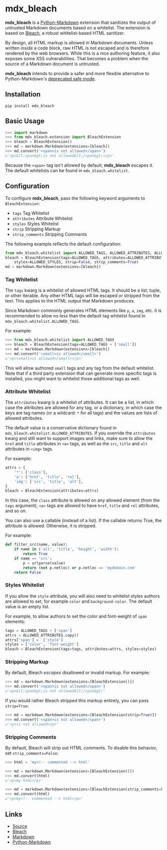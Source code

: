 # mdx_bleach

**mdx_bleach** is a [Python-Markdown](https://pythonhosted.org/Markdown/)
extension that sanitizes the output of untrusted Markdown documents based on a
whitelist. The extension is based on [Bleach](http://bleach.readthedocs.org/en/latest/),
a robust whitelist-based HTML sanitizer.

By design, all HTML markup is allowed in Markdown documents. Unless written
inside a code block, raw HTML is not escaped and is therefore rendered by the
web browsers. While this is a nice authoring feature, it also exposes some XSS
vulnerabilities. That becomes a problem when the source of a Markdown document
is untrusted.

**mdx_bleach** intends to provide a safer and more flexible alternative to Python-Markdown's
[deprecated safe mode](https://pythonhosted.org/Markdown/reference.html#safe_mode).

## Installation

    pip install mdx_bleach


## Basic Usage

```python
>>> import markdown
>>> from mdx_bleach.extension import BleachExtension
>>> bleach = BleachExtension()
>>> md = markdown.Markdown(extensions=[bleach])
>>> md.convert('<span>is not allowed</span>')
u'<p>&lt;span&gt;is not allowed&lt;/span&gt;</p>'
```

Because the ``<span>`` tag isn't allowed by default, **mdx_bleach** escapes it.
The default whitelists can be found in ``mdx_bleach.whitelist``.


## Configuration

To configure **mdx_bleach**, pass the following keyword arguments to ``BleachExtension``:

* ``tags`` Tag Whitelist
* ``attributes`` Attribute Whitelist
* ``styles`` Styles Whitelist
* ``strip`` Stripping Markup
* ``strip_comments`` Stripping Comments

The following example reflects the default configuration:

```python
from mdx_bleach.whitelist import ALLOWED_TAGS, ALLOWED_ATTRIBUTES, ALLOWED_STYLES
bleach = BleachExtension(tags=ALLOWED_TAGS, attributes=ALLOWED_ATTRIBUTES,
    styles=ALLOWED_STYLES, strip=False, strip_comments=True)
md = markdown.Markdown(extensions=[bleach])
```


### Tag Whitelist

The ``tags`` kwarg is a whitelist of allowed HTML tags. It should be a list,
tuple, or other iterable. Any other HTML tags will be escaped or stripped from
the text. This applies to the HTML output that Markdown produces.

Since Markdown commonly generates HTML elements like ``p``, ``a``, ``img``, etc.
it is recommended to allow no less than the default tag whitelist found in
``mdx_bleach.whitelist.ALLOWED_TAGS``.

For example:

```python
>>> from mdx_bleach.whitelist import ALLOWED_TAGS
>>> bleach = BleachExtension(tags=ALLOWED_TAGS + ['small'])
>>> md = markdown.Markdown(extensions=[bleach])
>>> md.convert('<small>is allowed</small>')
u'<p><small>is allowed</small></p>'
```

This will allow authored ``small`` tags and any tag from the default whitelist.
Note that if a third party extension that can generate more specific tags is
installed, you might want to whitelist those additional tags as well.


### Attribute Whitelist

The ``attributes`` kwarg is a whitelist of attributes. It can be a list, in
which case the attributes are allowed for any tag, or a dictionary, in which
case the keys are tag names (or a wildcard: ``*`` for all tags) and the values
are lists of allowed attributes.

The default value is a conservative dictionary found in ``mdx_bleach.whitelist.ALLOWED_ATTRIBUTES``.
If you override the ``attributes`` kwarg and still want to support images and
links, make sure to allow the ``href`` and ``title`` attributes in ``<a>`` tags,
as well as the ``src``, ``title`` and ``alt`` attributes in ``<img>`` tags.

For example:

```python
attrs = {
    '*': ['class'],
    'a': ['href', 'title', 'rel'],
    'img': ['src', 'title', 'alt'],
}
bleach = BleachExtension(attributes=attrs)
```

In this case, the ``class`` attribute is allowed on any allowed element (from
the ``tags`` argument), ``<a>`` tags are allowed to have ``href``, ``title`` and
``rel`` attributes, and so on.

You can also use a callable (instead of a list). If the callable returns True,
the attribute is allowed. Otherwise, it is stripped.

For example:

```python
def filter_src(name, value):
    if name in ('alt', 'title', 'height', 'width'):
        return True
    if name == 'src':
        p = urlparse(value)
        return (not p.netloc) or p.netloc == 'mydomain.com'
    return False
```


### Styles Whitelist

If you allow the ``style`` attribute, you will also need to whitelist styles
authors are allowed to set, for example ``color`` and ``background-color``. The
default value is an empty list.

For example, to allow authors to set the color and font-weight of ``span`` elements:

```python
tags = ALLOWED_TAGS + ['span']
attrs = ALLOWED_ATTRIBUTES.copy()
attrs['span'] =  ['style']
styles = ['color', 'font-weight']
bleach = BleachExtension(tags=tags, attributes=attrs, styles=styles)
```


### Stripping Markup

By default, Bleach *escapes* disallowed or invalid markup. For example:

```python
>>> md = markdown.Markdown(extensions=[BleachExtension()])
>>> md.convert('<span>is not allowed</span>')
u'<p>&lt;span&gt;is not allowed&lt;/span&gt;'
```

If you would rather Bleach stripped this markup entirely, you can pass
``strip=True``:

```python
>>> md = markdown.Markdown(extensions=[BleachExtension(strip=True)])
>>> md.convert('<span>is not allowed</span>')
u'<p>is not allowed</p>'
```


### Stripping Comments

By default, Bleach will strip out HTML comments. To disable this behavior, set
``strip_comments=False``:

```python
>>> html = 'my<!-- commented --> html'

>>> md = markdown.Markdown(extensions=[BleachExtension()])
>>> md.convert(html)
u'<p>my html</p>'

>>> md = markdown.Markdown(extensions=[BleachExtension(strip_comments=False)])
>>> md.convert(html)
u'<p>my<!-- commented --> html</p>'
```


## Links

* [Source](https://github.com/Wenzil/mdx_bleach)
* [Bleach](http://bleach.readthedocs.org/en/latest/)
* [Markdown](http://daringfireball.net/projects/markdown/)
* [Python-Markdown](https://pythonhosted.org/Markdown/)
